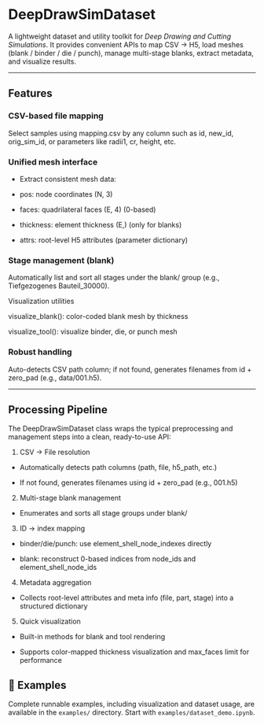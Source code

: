 # DeepDrawSimDataset
A lightweight dataset and utility toolkit for *Deep Drawing and Cutting Simulations*.
It provides convenient APIs to map CSV → H5, load meshes (blank / binder / die / punch), manage multi-stage blanks, extract metadata, and visualize results.

---
## Features

### CSV-based file mapping
Select samples using mapping.csv by any column such as id, new_id, orig_sim_id, or parameters like radii1, cr, height, etc.

### Unified mesh interface
- Extract consistent mesh data:

- pos: node coordinates (N, 3)

- faces: quadrilateral faces (E, 4) (0-based)

- thickness: element thickness (E,) (only for blanks)

- attrs: root-level H5 attributes (parameter dictionary)

### Stage management (blank)
Automatically list and sort all stages under the blank/ group (e.g., Tiefgezogenes Bauteil_30000).

Visualization utilities

visualize_blank(): color-coded blank mesh by thickness

visualize_tool(): visualize binder, die, or punch mesh

### Robust handling

Auto-detects CSV path column; if not found, generates filenames from id + zero_pad (e.g., data/001.h5).

---
## Processing Pipeline
The DeepDrawSimDataset class wraps the typical preprocessing and management steps into a clean, ready-to-use API:

1) CSV → File resolution

- Automatically detects path columns (path, file, h5_path, etc.)

- If not found, generates filenames using id + zero_pad (e.g., 001.h5)

2) Multi-stage blank management

- Enumerates and sorts all stage groups under blank/

3) ID → index mapping

- binder/die/punch: use element_shell_node_indexes directly

- blank: reconstruct 0-based indices from node_ids and element_shell_node_ids

4) Metadata aggregation

- Collects root-level attributes and meta info (file, part, stage) into a structured dictionary

5) Quick visualization

- Built-in methods for blank and tool rendering

- Supports color-mapped thickness visualization and max_faces limit for performance

## 🧪 Examples

Complete runnable examples, including visualization and dataset usage, are available in the `examples/` directory.
Start with `examples/dataset_demo.ipynb`.